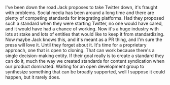 I've been down the road Jack proposes to take Twitter down, it's fraught with problems. Social media has been around a long time and there are plenty of competing standards for integrating platforms. Had they proposed such a standard when they were starting Twitter, no one would have cared, and it would have had a chance of working. Now it's a huge industry with lots at stake and lots of entities that would like to keep it from standardizing. Now maybe Jack knows this, and it's meant as a PR thing, and I'm sure the press will love it. Until they forget about it. It's time for a proprietary approach, one that is open to cloning. That can work because there's a single decision-making entity. If their goal really is to create a standard they can do it, much the way we created standards for content syndication when our product dominated. Waiting for an open development group to synthesize something that can be broadly supported, well I suppose it could happen, but it rarely does. 
